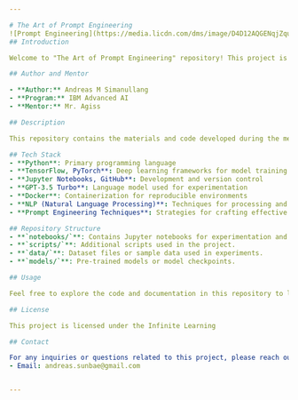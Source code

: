 ```yaml
---

# The Art of Prompt Engineering
![Prompt Engineering](https://media.licdn.com/dms/image/D4D12AQGENqjZquyeYw/article-cover_image-shrink_720_1280/0/1695291902514?e=2147483647&v=beta&t=lM_zjsFP6nwKU0sDI_vV7YZdKgvE_qhjweJgcoZG2DE)
## Introduction

Welcome to "The Art of Prompt Engineering" repository! This project is a culmination of a mentorship assignment completed as part of the IBM Advanced AI @Infinite Learning course. The focus of this project is on exploring effective techniques for prompt engineering using Langchain.

## Author and Mentor

- **Author:** Andreas M Simanullang
- **Program:** IBM Advanced AI
- **Mentor:** Mr. Agiss

## Description

This repository contains the materials and code developed during the mentorship program. The goal is to dive into the realm of prompt engineering and understand how it can be utilized effectively in various natural language processing tasks.

## Tech Stack
- **Python**: Primary programming language
- **TensorFlow, PyTorch**: Deep learning frameworks for model training
- **Jupyter Notebooks, GitHub**: Development and version control
- **GPT-3.5 Turbo**: Language model used for experimentation
- **Docker**: Containerization for reproducible environments
- **NLP (Natural Language Processing)**: Techniques for processing and understanding human language
- **Prompt Engineering Techniques**: Strategies for crafting effective prompts to guide model behavior

## Repository Structure
- **`notebooks/`**: Contains Jupyter notebooks for experimentation and analysis.
- **`scripts/`**: Additional scripts used in the project.
- **`data/`**: Dataset files or sample data used in experiments.
- **`models/`**: Pre-trained models or model checkpoints.

## Usage

Feel free to explore the code and documentation in this repository to learn more about prompt engineering techniques. Contributions, suggestions, and feedback are always welcome!

## License

This project is licensed under the Infinite Learning 

## Contact

For any inquiries or questions related to this project, please reach out to:
- Email: andreas.sunbae@gmail.com


---
```




